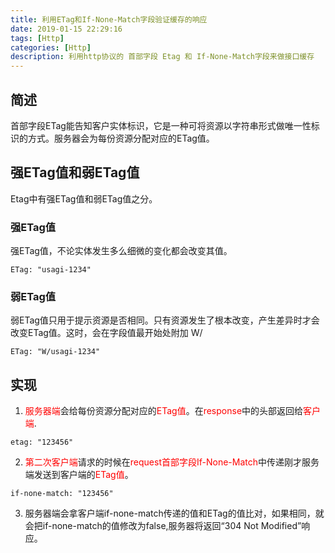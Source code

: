 ```yaml
---
title: 利用ETag和If-None-Match字段验证缓存的响应
date: 2019-01-15 22:29:16
tags: [Http]
categories: [Http]
description: 利用http协议的 首部字段 Etag 和 If-None-Match字段来做接口缓存
---
```

## 简述
首部字段ETag能告知客户实体标识，它是一种可将资源以字符串形式做唯一性标识的方式。服务器会为每份资源分配对应的ETag值。
## 强ETag值和弱ETag值
Etag中有强ETag值和弱ETag值之分。
### 强ETag值
强ETag值，不论实体发生多么细微的变化都会改变其值。
``` http
ETag: "usagi-1234"
```
### 弱ETag值
弱ETag值只用于提示资源是否相同。只有资源发生了根本改变，产生差异时才会改变ETag值。这时，会在字段值最开始处附加 W/
``` http
ETag: "W/usagi-1234"
```
## 实现
1. <font color="red">服务器端</font>会给每份资源分配对应的<font color="red">ETag值</font>。在<font color="red">response</font>中的头部返回给<font color="red">客户端</font>.
``` http
etag: "123456"
```
2. <font color="red">第二次客户端</font>请求的时候在<font color="red">request首部字段</font><font color="red">If-None-Match</font>中传递刚才服务端发送到客户端的<font color="red">ETag值</font>。  
``` http
if-none-match: "123456"
```
3. 服务器端会拿客户端if-none-match传递的值和ETag的值比对，如果相同，就会把if-none-match的值修改为false,服务器将返回“304 Not Modified”响应。